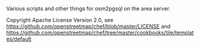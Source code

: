Various scripts and other things for osm2pgsql on the area server.

Copyright Apache License Version 2.0, see https://github.com/openstreetmap/chef/blob/master/LICENSE and https://github.com/openstreetmap/chef/tree/master/cookbooks/tile/templates/default
